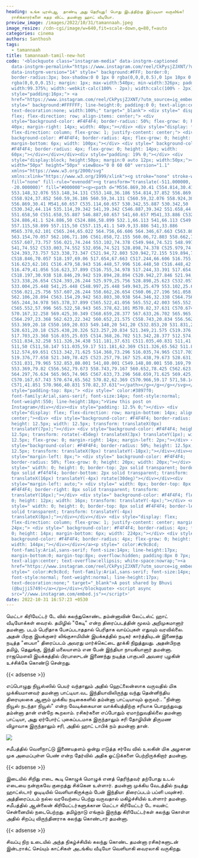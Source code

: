 ```yaml
---
heading: உங்க டிரஸ்ஆ  தாண்டி அது தெரியுது! பொது இடத்திற்கு இப்புடியா வருவீங்க!
  ராசிக்காரர்களை கதற விட்ட தமன்னா ஹாட் வீடியோ.
preview_image: /images/2022/10/31/tamannaah.jpeg
image_resize: /cdn-cgi/image/w=640,fit=scale-down,q=80,f=auto
categories: cinema
authors: Santhosh
tags:
  - tamannaah
title: tamannaah-tamil-new-hot
code: '<blockquote class="instagram-media" data-instgrm-captioned
  data-instgrm-permalink="https://www.instagram.com/reel/CkPysjZJXNT/?utm_source=ig_embed&amp;utm_campaign=loading"
  data-instgrm-version="14" style=" background:#FFF; border:0;
  border-radius:3px; box-shadow:0 0 1px 0 rgba(0,0,0,0.5),0 1px 10px 0
  rgba(0,0,0,0.15); margin: 1px; max-width:540px; min-width:326px; padding:0;
  width:99.375%; width:-webkit-calc(100% - 2px); width:calc(100% - 2px);"><div
  style="padding:16px;"> <a
  href="https://www.instagram.com/reel/CkPysjZJXNT/?utm_source=ig_embed&amp;utm_campaign=loading"
  style=" background:#FFFFFF; line-height:0; padding:0 0; text-align:center;
  text-decoration:none; width:100%;" target="_blank"> <div style=" display:
  flex; flex-direction: row; align-items: center;"> <div
  style="background-color: #F4F4F4; border-radius: 50%; flex-grow: 0; height:
  40px; margin-right: 14px; width: 40px;"></div> <div style="display: flex;
  flex-direction: column; flex-grow: 1; justify-content: center;"> <div style="
  background-color: #F4F4F4; border-radius: 4px; flex-grow: 0; height: 14px;
  margin-bottom: 6px; width: 100px;"></div> <div style=" background-color:
  #F4F4F4; border-radius: 4px; flex-grow: 0; height: 14px; width:
  60px;"></div></div></div><div style="padding: 19% 0;"></div> <div
  style="display:block; height:50px; margin:0 auto 12px; width:50px;"><svg
  width="50px" height="50px" viewBox="0 0 60 60" version="1.1"
  xmlns="https://www.w3.org/2000/svg"
  xmlns:xlink="https://www.w3.org/1999/xlink"><g stroke="none" stroke-width="1"
  fill="none" fill-rule="evenodd"><g transform="translate(-511.000000,
  -20.000000)" fill="#000000"><g><path d="M556.869,30.41 C554.814,30.41
  553.148,32.076 553.148,34.131 C553.148,36.186 554.814,37.852 556.869,37.852
  C558.924,37.852 560.59,36.186 560.59,34.131 C560.59,32.076 558.924,30.41
  556.869,30.41 M541,60.657 C535.114,60.657 530.342,55.887 530.342,50
  C530.342,44.114 535.114,39.342 541,39.342 C546.887,39.342 551.658,44.114
  551.658,50 C551.658,55.887 546.887,60.657 541,60.657 M541,33.886 C532.1,33.886
  524.886,41.1 524.886,50 C524.886,58.899 532.1,66.113 541,66.113 C549.9,66.113
  557.115,58.899 557.115,50 C557.115,41.1 549.9,33.886 541,33.886
  M565.378,62.101 C565.244,65.022 564.756,66.606 564.346,67.663 C563.803,69.06
  563.154,70.057 562.106,71.106 C561.058,72.155 560.06,72.803 558.662,73.347
  C557.607,73.757 556.021,74.244 553.102,74.378 C549.944,74.521 548.997,74.552
  541,74.552 C533.003,74.552 532.056,74.521 528.898,74.378 C525.979,74.244
  524.393,73.757 523.338,73.347 C521.94,72.803 520.942,72.155 519.894,71.106
  C518.846,70.057 518.197,69.06 517.654,67.663 C517.244,66.606 516.755,65.022
  516.623,62.101 C516.479,58.943 516.448,57.996 516.448,50 C516.448,42.003
  516.479,41.056 516.623,37.899 C516.755,34.978 517.244,33.391 517.654,32.338
  C518.197,30.938 518.846,29.942 519.894,28.894 C520.942,27.846 521.94,27.196
  523.338,26.654 C524.393,26.244 525.979,25.756 528.898,25.623 C532.057,25.479
  533.004,25.448 541,25.448 C548.997,25.448 549.943,25.479 553.102,25.623
  C556.021,25.756 557.607,26.244 558.662,26.654 C560.06,27.196 561.058,27.846
  562.106,28.894 C563.154,29.942 563.803,30.938 564.346,32.338 C564.756,33.391
  565.244,34.978 565.378,37.899 C565.522,41.056 565.552,42.003 565.552,50
  C565.552,57.996 565.522,58.943 565.378,62.101 M570.82,37.631 C570.674,34.438
  570.167,32.258 569.425,30.349 C568.659,28.377 567.633,26.702 565.965,25.035
  C564.297,23.368 562.623,22.342 560.652,21.575 C558.743,20.834 556.562,20.326
  553.369,20.18 C550.169,20.033 549.148,20 541,20 C532.853,20 531.831,20.033
  528.631,20.18 C525.438,20.326 523.257,20.834 521.349,21.575 C519.376,22.342
  517.703,23.368 516.035,25.035 C514.368,26.702 513.342,28.377 512.574,30.349
  C511.834,32.258 511.326,34.438 511.181,37.631 C511.035,40.831 511,41.851
  511,50 C511,58.147 511.035,59.17 511.181,62.369 C511.326,65.562 511.834,67.743
  512.574,69.651 C513.342,71.625 514.368,73.296 516.035,74.965 C517.703,76.634
  519.376,77.658 521.349,78.425 C523.257,79.167 525.438,79.673 528.631,79.82
  C531.831,79.965 532.853,80.001 541,80.001 C549.148,80.001 550.169,79.965
  553.369,79.82 C556.562,79.673 558.743,79.167 560.652,78.425 C562.623,77.658
  564.297,76.634 565.965,74.965 C567.633,73.296 568.659,71.625 569.425,69.651
  C570.167,67.743 570.674,65.562 570.82,62.369 C570.966,59.17 571,58.147 571,50
  C571,41.851 570.966,40.831 570.82,37.631"></path></g></g></g></svg></div><div
  style="padding-top: 8px;"> <div style=" color:#3897f0;
  font-family:Arial,sans-serif; font-size:14px; font-style:normal;
  font-weight:550; line-height:18px;">View this post on
  Instagram</div></div><div style="padding: 12.5% 0;"></div> <div
  style="display: flex; flex-direction: row; margin-bottom: 14px; align-items:
  center;"><div> <div style="background-color: #F4F4F4; border-radius: 50%;
  height: 12.5px; width: 12.5px; transform: translateX(0px)
  translateY(7px);"></div> <div style="background-color: #F4F4F4; height:
  12.5px; transform: rotate(-45deg) translateX(3px) translateY(1px); width:
  12.5px; flex-grow: 0; margin-right: 14px; margin-left: 2px;"></div> <div
  style="background-color: #F4F4F4; border-radius: 50%; height: 12.5px; width:
  12.5px; transform: translateX(9px) translateY(-18px);"></div></div><div
  style="margin-left: 8px;"> <div style=" background-color: #F4F4F4;
  border-radius: 50%; flex-grow: 0; height: 20px; width: 20px;"></div> <div
  style=" width: 0; height: 0; border-top: 2px solid transparent; border-left:
  6px solid #f4f4f4; border-bottom: 2px solid transparent; transform:
  translateX(16px) translateY(-4px) rotate(30deg)"></div></div><div
  style="margin-left: auto;"> <div style=" width: 0px; border-top: 8px solid
  #F4F4F4; border-right: 8px solid transparent; transform:
  translateY(16px);"></div> <div style=" background-color: #F4F4F4; flex-grow:
  0; height: 12px; width: 16px; transform: translateY(-4px);"></div> <div
  style=" width: 0; height: 0; border-top: 8px solid #F4F4F4; border-left: 8px
  solid transparent; transform: translateY(-4px)
  translateX(8px);"></div></div></div> <div style="display: flex;
  flex-direction: column; flex-grow: 1; justify-content: center; margin-bottom:
  24px;"> <div style=" background-color: #F4F4F4; border-radius: 4px; flex-grow:
  0; height: 14px; margin-bottom: 6px; width: 224px;"></div> <div style="
  background-color: #F4F4F4; border-radius: 4px; flex-grow: 0; height: 14px;
  width: 144px;"></div></div></a><p style=" color:#c9c8cd;
  font-family:Arial,sans-serif; font-size:14px; line-height:17px;
  margin-bottom:0; margin-top:8px; overflow:hidden; padding:8px 0 7px;
  text-align:center; text-overflow:ellipsis; white-space:nowrap;"><a
  href="https://www.instagram.com/reel/CkPysjZJXNT/?utm_source=ig_embed&amp;utm_campaign=loading"
  style=" color:#c9c8cd; font-family:Arial,sans-serif; font-size:14px;
  font-style:normal; font-weight:normal; line-height:17px;
  text-decoration:none;" target="_blank">A post shared by Bhuvi
  (@bujji5749)</a></p></div></blockquote> <script async
  src="//www.instagram.com/embed.js"></script>'
date: 2022-10-31 16:57:23 +0530
---
```

மெட்டா கிரியேட்டர் டே வில் கலந்துகொண்ட தம்ன்னாவின் லேட்டஸ்ட் ஹாட் வீடியோக்கள் வைரல்.
தமிழில் "கேடி" என்ற திரைப்படத்தின் மூலம் அறிமுகமானார் தமன்னா. படம் பெரிதாக பேசப்படாததால் பெரிதாக வாய்ப்புகள் எதுவும் வரவில்லை. அதன் பிறகு இயக்குனர் லிங்குசாமியின் இயக்கத்தில் நடிகர் கார்த்தியுடன் இணைந்து நடித்த "பையா" திரைப்படம் அவரது மார்க்கெட்டை தூக்கி நிறுத்துயது. அதன்பிறகு தமிழ், தெலுங்கு, இந்தி மலையாளம் என பேன்  இந்தியா நாயகியானார் தமன்னா. ராஜமௌலி இயக்கத்தில் பிரபாஸுடன் இணைந்து நடித்த பாகுபலி அவரை புழகின் உச்சிக்கே கொண்டு சென்றது. 

{{< adsense >}}


எப்பொழுது நியூஸ்ஸில் பெயர் வந்தாலும் அதில் ஹெட்லைன்ஸாக வருவதில் மிக முக்கியமானவர் தமன்னா பாட்டியா.‌வட இந்தியாவிலிருந்து வந்து தென்னிந்திய திரையுலகை ஆளும்  முக்கிய நடிகைகளில் தம்ன்னா பாட்டியாவும் ஒருவர்.. "நின்னா நியூஸ் நடந்தா நியூஸ்" என்ற வேடிக்கையான வாக்கியத்திற்கு சரியாக பொறுந்துவது தம்ன்னா தான் என்றே கூறலாம். ரசிகர்களை எப்போதும் ஏமாற்றுவதில்லை தமன்னா பாட்டியா, அது ஏர்போர்ட் புகைப்படமாக இருந்தாலும் சரி தோழியின் திருமண விழாவாக இருந்தாலும் சரி, அதில் ஹாட் டாபிக் நம் தமன்னா தான்.


![](/images/2022/10/31/tamannaah-tamil-new-hot.jpeg)

சமீபத்தில் வெளிநாட்டு இணையதளம் ஒன்று எடுத்த சர்வே வில் உலகின் மிக அழகான முக அமைப்புள்ள பெண் என்ற தேர்வில் அதிக ஓட்டுக்களை பெற்றிருக்கிறார் தமன்னா. 

{{< adsense >}}

இடையில் சிறிது எடை கூடி கொழுக் மொழுக் எனத் தெரிந்தவர் தற்போது உடல் எடையை நன்றாகவே குறைத்து சிக்கென உள்ளார். 
தமன்னா முக்கிய வேடத்தில் நடித்து ஹாட்ஸ்டார் ஓடிடியில் வெளியாகிருக்கும் பேன் இந்தியா திரைப்படம் பப்ளி பவுன்சர். அத்திரைப்படம் நல்ல வரவேற்பை பெற்று வருவதால் மகிழ்ச்சியில் உள்ளார் தமன்னா. 
சமீபத்தில் ஆன்லைன் கிரியேட்டர்களுக்கான மெட்டா கிரியேட்டர் டே ஈவன்ட் சென்னையில் நடைபெற்றது. தமிழ்நாடு எங்கும் இருந்து கிரியேட்டர்கள் கலந்து கொள்ள அதில் சிறப்பு விருந்தினராக கலந்து கொண்டார் தமன்னா.

{{< adsense >}}

 சிவப்பு நிற உடையில் அந்த நிகழ்ச்சியில் கலந்து கொண்ட தமன்னா ரசிகர்களுடன் இன்டராக்ட் செய்யும் காட்சிகள் அடங்கிய வீடியோ வெளியாகி வைரலாகி வருகிறது.